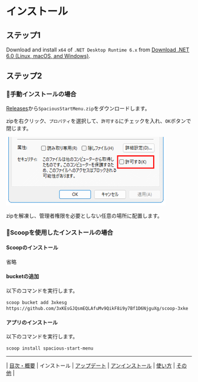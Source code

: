 
# インストール

## ステップ1

Download and install `x64` of `.NET Desktop Runtime 6.x` from [Download .NET 6.0 (Linux, macOS, and Windows)](https://dotnet.microsoft.com/download/dotnet/6.0).

## ステップ2

### 💠手動インストールの場合

[Releases](https://github.com/3xKEsGJQsmEQLAfuMv9QikF8i9y7Bf1D6NjguXg/spacious-start-menu/releases)から`SpaciousStartMenu.zip`をダウンロードします。

zipを右クリック、`プロパティ`を選択して、`許可する`にチェックを入れ、`OK`ボタンで閉じます。

![プロパティ](img/install01-ja.png)
  
zipを解凍し、管理者権限を必要としない任意の場所に配置します。

### 💠Scoopを使用したインストールの場合

#### Scoopのインストール

省略

#### bucketの追加

以下のコマンドを実行します。

```
scoop bucket add 3xkesg https://github.com/3xKEsGJQsmEQLAfuMv9QikF8i9y7Bf1D6NjguXg/scoop-3xke
```

#### アプリのインストール

以下のコマンドを実行します。

```
scoop install spacious-start-menu
```

---

| [目次・概要](index-ja.md) | インストール | [アップデート](update-ja.md) | [アンインストール](uninstall-ja.md) | [使い方](usage-ja.md) | [その他](other-ja.md) |


